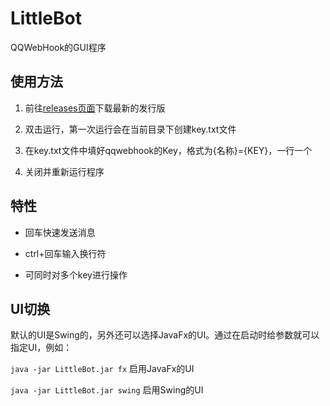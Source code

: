 # LittleBot

QQWebHook的GUI程序

## 使用方法

1. 前往[releases页面](https://github.com/R-Josef/LittleBot/releases)下载最新的发行版

2. 双击运行，第一次运行会在当前目录下创建key.txt文件

3. 在key.txt文件中填好qqwebhook的Key，格式为{名称}={KEY}，一行一个

4. 关闭并重新运行程序

## 特性

- 回车快速发送消息

- ctrl+回车输入换行符

- 可同时对多个key进行操作

## UI切换

默认的UI是Swing的，另外还可以选择JavaFx的UI。通过在启动时给参数就可以指定UI，例如：

`java -jar LittleBot.jar fx` 启用JavaFx的UI

`java -jar LittleBot.jar swing` 启用Swing的UI


